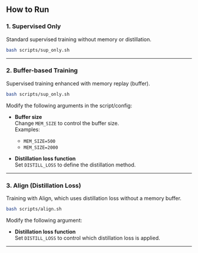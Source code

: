 

##  How to Run

###  1. Supervised Only

Standard supervised training without memory or distillation.

```bash
bash scripts/sup_only.sh
```

---

###  2. Buffer-based Training

Supervised training enhanced with memory replay (buffer).

```bash
bash scripts/sup_only.sh
```

Modify the following arguments in the script/config:

- **Buffer size**  
  Change `MEM_SIZE` to control the buffer size.  
  Examples:
  - `MEM_SIZE=500`
  - `MEM_SIZE=2000`

- **Distillation loss function**  
  Set `DISTILL_LOSS` to define the distillation method.  


---

###  3. Align (Distillation Loss)

Training with Align, which uses distillation loss without a memory buffer.

```bash
bash scripts/align.sh
```

Modify the following argument:

- **Distillation loss function**  
  Set `DISTILL_LOSS` to control which distillation loss is applied.  

---
